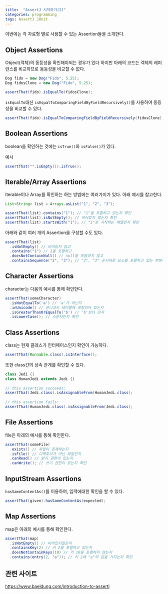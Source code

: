 ```yaml
---
title:  "AssertJ 시작하기(2)"
categories: programming
tags: AssertJ JUnit
---
```


이번에는 각 자료형 별로 사용할 수 있는 Assertion들을 소개한다.

## Object Assertions

Object(객체)의 동등성을 확인해야되는 경우가 있다 하지만 아래의 코드는 객체의 레퍼런스를 비교하므로 동등성을 비교할 수 없다.

```java
Dog fido = new Dog("Fido", 5.25);
Dog fidosClone = new Dog("Fido", 5.25);

assertThat(fido).isEqualTo(fidosClone);
```

`isEqualTo`대신 `isEqualToComparingFieldByFieldRecursively()`를 사용하여 동등성을 비교할 수 있다.

```java
assertThat(fido).isEqualToComparingFieldByFieldRecursively(fidosClone);
```

## Boolean Assertions

boolean을 확인하는 것에는 `isTrue()`와 `isFalse()`가 있다.

예시

```java
assertThat("".isEmpty()).isTrue();
```

## Iterable/Array Assertions

Iterable이나 Array를 확인하는 하는 방법에는 여러가지가 있다. 아래 예시를 참고한다.

```java
List<String> list = Arrays.asList("1", "2", "3");

assertThat(list).contains("1"); // "1"을 포함하고 있는지 확인
assertThat(list).isNotEmpty(); // 비어있지 않는지 확인
assertThat(list).startsWith("1"); // "1"로 시작하는 배열인지 확인
```

아래와 같이 여러 개의 Assertion을 구성할 수도 있다.

```java
assertThat(list)
  .isNotEmpty() // 비어있지 않고
  .contains("1") // 1을 포함하고
  .doesNotContainNull() // null을 포함하지 않고
  .containsSequence("2", "3"); // "2", "3" 순서대로 요소를 포함하고 있는 부분이 있는지 확인
```

## Character Assertions

character는 다음의 예시를 통해 확인한다.

```java
assertThat(someCharacter)
  .isNotEqualTo('a') // 'a'가 아닌지
  .inUnicode() // 유니코드 테이블에 포함되어 있는지
  .isGreaterThanOrEqualTo('b') // 'b'보다 큰지
  .isLowerCase(); // 소문자인지 확인
```

## Class Assertions

class는 현재 클래스가 인터페이스인지 확인이 가능하다.

```java
assertThat(Runnable.class).isInterface();
```

또한 class간의 상속 관계를 확인할 수 있다.

```java
class Jedi {}
class HumanJedi extends Jedi {}
 
// this assertion succeeds:
assertThat(Jedi.class).isAssignableFrom(HumanJedi.class);
 
// this assertion fails:
assertThat(HumanJedi.class).isAssignableFrom(Jedi.class);
```

## File Assertions

file은 아래의 예시를 통해 확인한다.

```java
assertThat(someFile)
  .exists() // 파일이 존재하는지
  .isFile() // 디렉토리가 아닌 파일인지
  .canRead() // 읽기 권한이 있는지
  .canWrite(); // 쓰기 권한이 있는지 확인
```

## InputStream Assertions

`hasSameContentAs()`를 이용하여, 입력에대한 확인을 할 수 있다.

```java
assertThat(given).hasSameContentAs(expected);
```

## Map Assertions

map은 아래의 예시를 통해 확인한다.

```java
assertThat(map)
  .isNotEmpty() // 비어있지않은지
  .containsKey(2) // 키 2를 포함하고 있는지
  .doesNotContainKeys(10) // 키 10을 포함하지 않는지
  .contains(entry(2, "a")); // 키 2에 "a"의 값을 가지는지 확인
```

## 관련 사이트

<https://www.baeldung.com/introduction-to-assertj>